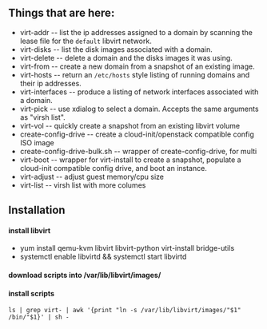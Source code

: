 ## Things that are here:

- virt-addr -- list the ip addresses assigned to a domain by scanning
  the lease file for the `default` libvirt network.
- virt-disks -- list the disk images associated with a domain.
- virt-delete -- delete a domain and the disks images it was using.
- virt-from -- create a new domain from a snapshot of an existing
  image.
- virt-hosts -- return an `/etc/hosts` style listing of running
  domains and their ip addresses.
- virt-interfaces -- produce a listing of network interfaces
  associated with a domain.
- virt-pick -- use xdialog to select a domain.  Accepts the same
  arguments as "virsh list".
- virt-vol -- quickly create a snapshot from an existing libvirt
  volume
- create-config-drive -- create a cloud-init/openstack compatible
  config ISO image
- create-config-drive-bulk.sh -- wrapper of create-config-drive, for multi
- virt-boot -- wrapper for virt-install to create a snapshot,
  populate a cloud-init compatible config drive, and boot an instance.
- virt-adjust -- adjust guest memory/cpu size
- virt-list -- virsh list with more columes

## Installation

#### install libvirt
- yum install qemu-kvm libvirt libvirt-python virt-install bridge-utils
- systemctl enable libvirtd && systemctl start libvirtd
#### download scripts into /var/lib/libvirt/images/
#### install scripts
```
ls | grep virt- | awk '{print "ln -s /var/lib/libvirt/images/"$1" /bin/"$1}' | sh -
```